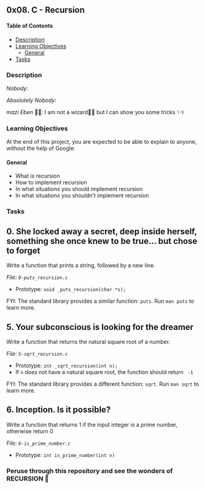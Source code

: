 ## 0x08. C - Recursion

#### Table of Contents

-   [Description](#description)
-   [Learning Objectives](#learning-objectives)
    -   [General](#general)
-   [Tasks](#tasks)

### Description

_Nobody_:

_Absolutely Nobody_:

_mazi Eben_ 🦸‍♂️: I am not a wizard🧙‍♂️ but I can show you some tricks ✨⚕

### Learning Objectives

At the end of this project, you are expected to be able to explain to anyone, without the help of Google:

#### General

-   What is recursion
-   How to implement recursion
-   In what situations you should implement recursion
-   In what situations you shouldn’t implement recursion

### Tasks

## 0. She locked away a secret, deep inside herself, something she once knew to be true... but chose to forget

Write a function that prints a string, followed by a new line.

_File: `0-puts_recursion.c`_

-   Prototype: `void _puts_recursion(char *s);`

FYI: The standard library provides a similar function: `puts`. Run `man puts` to learn more.

## 5. Your subconscious is looking for the dreamer

Write a function that returns the natural square root of a number.

_File: `5-sqrt_recursion.c`_

-   Prototype: `int _sqrt_recursion(int n);`
-   If `n` does not have a natural square root, the function should return ` -1`

FYI: The standard library provides a different function: `sqrt`. Run `man sqrt` to learn more.

## 6. Inception. Is it possible?

Write a function that returns 1 if the input integer is a prime number, otherwise return 0

_File: `6-is_prime_number.c`_

-   Prototype: `int is_prime_number(int n)`

### Peruse through this repository and see the wonders of RECURSION 🥱
